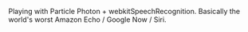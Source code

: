 Playing with Particle Photon + webkitSpeechRecognition. Basically the world's worst Amazon Echo / Google Now / Siri.
